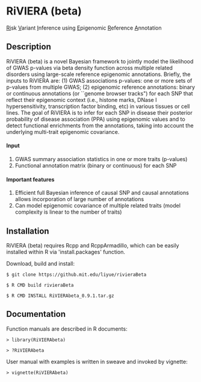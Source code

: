 # RiVIERA (beta)
<u>Ri</u>sk <u>V</u>ariant <u>I</u>nference using <u>E</u>pigenomic <u>R</u>eference <u>A</u>nnotation

## Description
RiVIERA (beta) is a novel Bayesian framework to jointly model the likelihood of GWAS p-values via beta density function across multiple related disorders using large-scale reference epigenomic annotations. Briefly, the inputs to RiVIERA are: (1) GWAS associations p-values: one or more sets of p-values from multiple GWAS; (2) epigenomic reference annotations: binary or continuous annotations (or ``genome browser tracks") for each SNP that reflect their epigenomic context (i.e., histone marks, DNase I hypersensitivity, transcription factor binding, etc) in various tissues or cell lines. The goal of RiVIERA is to infer for each SNP in disease their posterior probability of disease association (PPA) using epigenomic values and to detect functional enrichments from the annotations, taking into account the underlying multi-trait epigenomic covariance.

#### Input
1. GWAS summary association statistics in one or more traits (p-values)
2. Functional annotation matrix (binary or continuous) for each SNP

#### Important features
1. Efficient full Bayesian inference of causal SNP and causal annotations allows incorporation of large number of annotations
2. Can model epigenomic covariance of multiple related traits (model complexity is linear to the number of traits)

## Installation
RiVIERA (beta) requires Rcpp and RcppArmadillo, which can be easily installed within R via 'install.packages' function.

Download, build and install:

`$ git clone https://github.mit.edu/liyue/rivieraBeta`

`$ R CMD build rivieraBeta`

`$ R CMD INSTALL RiVIERAbeta_0.9.1.tar.gz`

## Documentation
Function manuals are described in R documents:

`> library(RiVIERAbeta)`

`> ?RiVIERAbeta`

User manual with examples is written in sweave and invoked by vignette:

`> vignette(RiVIERAbeta)`

